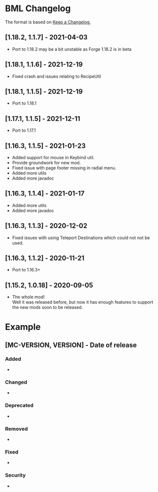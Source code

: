 # BML Changelog

The format is based on [Keep a Changelog](https://keepachangelog.com/en/1.0.0/),

## [1.18.2, 1.1.7] - 2021-04-03
- Port to 1.18.2 may be a bit unstable as Forge 1.18.2 is in beta

## [1.18.1, 1.1.6] - 2021-12-19
- Fixed crash and issues relating to RecipeUtil

## [1.18.1, 1.1.5] - 2021-12-19
- Port to 1.18.1

## [1.17.1, 1.1.5] - 2021-12-11
- Port to 1.17.1

## [1.16.3, 1.1.5] - 2021-01-23
- Added support for mouse in Keybind util.
- Provide groundwork for new mod.
- Fixed issue with page footer missing in radial menu.
- Added more utils
- Added more javadoc

## [1.16.3, 1.1.4] - 2021-01-17
- Added more utils
- Added more javadoc

## [1.16.3, 1.1.3] - 2020-12-02
- Fixed issues with using Teleport Destinations which could not not be used.

## [1.16.3, 1.1.2] - 2020-11-21
- Port to 1.16.3+

## [1.15.2, 1.0.18] - 2020-09-05
- The whole mod!  
Well it was released before, but now it has enough features to support the new mods soon to be released.

# Example
## [MC-VERSION, VERSION] - Date of release
### Added
- 
### Changed
- 
### Deprecated
- 
### Removed
- 
### Fixed
- 
### Security
- 